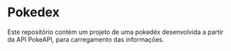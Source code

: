 # Pokedex

Este repositório contém um projeto de uma pokedéx desenvolvida a partir da API PokeAPI, para carregamento das informações.
